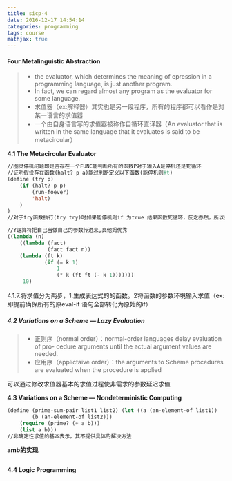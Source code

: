 ```yaml
---
title: sicp-4
date: 2016-12-17 14:54:14
categories: programming
tags: course
mathjax: true
---
```


#### Four.Metalinguistic Abstraction

> - the evaluator, which determines the meaning of epression in a programming language, is just another program.
> - In fact, we can regard almost any program as the evaluator for some language.
> - 求值器（ex:解释器）其实也是另一段程序，所有的程序都可以看作是对某一语言的求值器
> - 一个由自身语言写的求值器被称作自循环直译器（An evaluator that is written in the same language that it evaluates is said to be metacircular）
>
>

**4.1	The Metacircular Evaluator**

<!--more-->

```lisp
//图灵停机问题即是否存在一个FUNC能判断所有的函数P对于输入A是停机还是死循环
//证明假设存在函数(halt? p a)能过判断定义以下函数(能停机则#t)
(define (try p)
	(if (halt? p p)
		(run-foever)
		'halt)
  	)
)
//对于try函数执行(try try)时如果能停机则if 为true 结果函数死循环，反之亦然，所以并不存在halt?函数
```

```lisp
//Y运算符把自己当做自己的参数传进来,真他妈优秀
((lambda (n)
	((lambda (fact) 
             (fact fact n))
	(lambda (ft k) 
            (if (= k 1) 
                1 
                (* k (ft ft (- k 1))))))) 
     10)
```

4.1.7.将求值分为两步，1.生成表达式的的函数。2将函数的参数环境输入求值（ex:即提前确保所有的原eval-if 语句全部转化为原始的if）

##### 4.2 Variations on a Scheme — Lazy Evaluation

> - 正则序（normal order）：normal-order languages delay evaluation of pro-
>   cedure arguments until the actual argument values are needed.
> - 应用序（applictaive order）：the arguments to Scheme procedures are evaluated when the procedure is applied

可以通过修改求值器基本的求值过程使非需求的参数延迟求值

**4.3 	Variations on a Scheme — Nondeterministic Computing**

```lisp
(define (prime-sum-pair list1 list2) (let ((a (an-element-of list1))
        (b (an-element-of list2)))
    (require (prime? (+ a b)))
    (list a b)))
//非确定性求值的基本表示，其不提供具体的解决方法
```
**amb的实现**

```commonlisp

```

**4.4	Logic Programming**


​	
